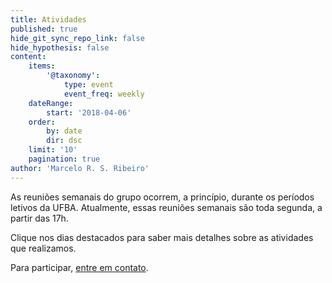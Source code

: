 ```yaml
---
title: Atividades
published: true
hide_git_sync_repo_link: false
hide_hypothesis: false
content:
    items:
        '@taxonomy':
            type: event
            event_freq: weekly
    dateRange:
        start: '2018-04-06'
    order:
        by: date
        dir: dsc
    limit: '10'
    pagination: true
author: 'Marcelo R. S. Ribeiro'
---
```


As reuniões semanais do grupo ocorrem, a princípio, durante os períodos letivos da UFBA. Atualmente, essas reuniões semanais são toda segunda, a partir das 17h.

Clique nos dias destacados para saber mais detalhes sobre as atividades que realizamos.

Para participar, [entre em contato](http://www.arqueologiadosensivel.ufba.br/contato).